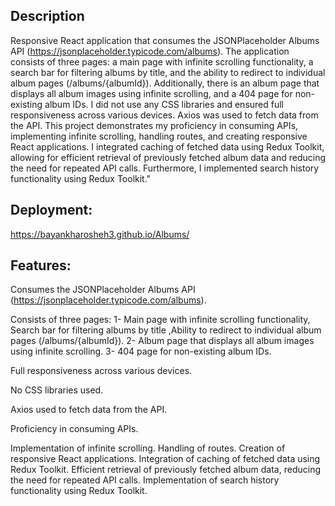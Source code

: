 ## Description
Responsive React application that consumes the JSONPlaceholder Albums API (https://jsonplaceholder.typicode.com/albums). The application consists of three pages: a main page with infinite scrolling functionality, a search bar for filtering albums by title, and the ability to redirect to individual album pages (/albums/{albumId}). Additionally, there is an album page that displays all album images using infinite scrolling, and a 404 page for non-existing album IDs. I did not use any CSS libraries and ensured full responsiveness across various devices. Axios was used to fetch data from the API. This project demonstrates my proficiency in consuming APIs, implementing infinite scrolling, handling routes, and creating responsive React applications. I integrated caching of fetched data using Redux Toolkit, allowing for efficient retrieval of previously fetched album data and reducing the need for repeated API calls. Furthermore, I implemented search history functionality using Redux Toolkit."



## Deployment:
https://bayankharosheh3.github.io/Albums/


## Features:
Consumes the JSONPlaceholder Albums API (https://jsonplaceholder.typicode.com/albums).

Consists of three pages: 
1- Main page with infinite scrolling functionality, Search bar for filtering albums by title ,Ability to redirect to individual album pages (/albums/{albumId}).
2- Album page that displays all album images using infinite scrolling.
3- 404 page for non-existing album IDs.

Full responsiveness across various devices.

No CSS libraries used.

Axios used to fetch data from the API.

Proficiency in consuming APIs.

Implementation of infinite scrolling.
Handling of routes.
Creation of responsive React applications.
Integration of caching of fetched data using Redux Toolkit.
Efficient retrieval of previously fetched album data, reducing the need for repeated API calls.
Implementation of search history functionality using Redux Toolkit.

